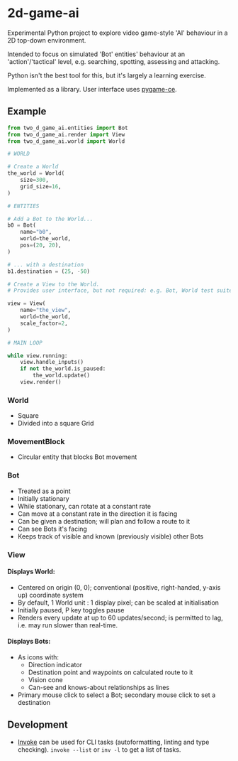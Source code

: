 # 2d-game-ai

Experimental Python project to explore video game-style 'AI' behaviour in a 2D top-down
environment.

Intended to focus on simulated 'Bot' entities'  behaviour at an 'action'/'tactical'
level, e.g. searching, spotting, assessing and attacking.

Python isn't the best tool for this, but it's largely a learning exercise.

Implemented as a library. User interface uses [pygame-ce](https://pyga.me/).


## Example

```python
from two_d_game_ai.entities import Bot
from two_d_game_ai.render import View
from two_d_game_ai.world import World

# WORLD

# Create a World
the_world = World(
    size=300,
    grid_size=16,
)

# ENTITIES

# Add a Bot to the World...
b0 = Bot(
    name="b0",
    world=the_world,
    pos=(20, 20),
)

# ... with a destination
b1.destination = (25, -50)

# Create a View to the World.
# Provides user interface, but not required: e.g. Bot, World test suites don't have one.

view = View(
    name="the_view",
    world=the_world,
    scale_factor=2,
)

# MAIN LOOP

while view.running:
    view.handle_inputs()
    if not the_world.is_paused:
        the_world.update()
    view.render()
```


### World

- Square
- Divided into a square Grid


### MovementBlock

- Circular entity that blocks Bot movement


### Bot

- Treated as a point
- Initially stationary
- While stationary, can rotate at a constant rate
- Can move at a constant rate in the direction it is facing
- Can be given a destination; will plan and follow a route to it
- Can see Bots it's facing
- Keeps track of visible and known (previously visible) other Bots


### View

#### Displays World:

- Centered on origin (0, 0); conventional (positive, right-handed, y-axis up) coordinate system
- By default, 1 World unit : 1 display pixel; can be scaled at initialisation
- Initially paused, P key toggles pause
- Renders every update at up to 60 updates/second; is permitted to lag, i.e. may run slower than real-time.

#### Displays Bots:

- As icons with:
  - Direction indicator
  - Destination point and waypoints on calculated route to it
  - Vision cone
  - Can-see and knows-about relationships as lines
- Primary mouse click to select a Bot; secondary mouse click to set a destination


## Development

- [Invoke](https://www.pyinvoke.org/) can be used for CLI tasks (autoformatting, linting
and type checking).
  `invoke --list` or `inv -l` to get a list of tasks.
